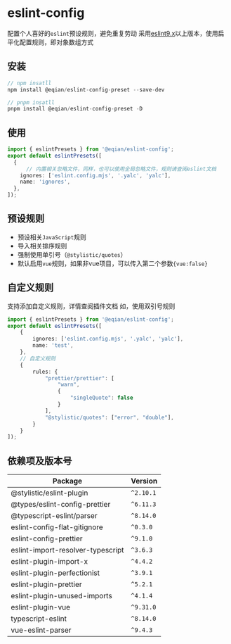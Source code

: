 # eslint-config
配置个人喜好的`eslint`预设规则，避免重复劳动
采用[eslint9.x](https://eslint.nodejs.cn/docs/latest/use/getting-started)以上版本，使用扁平化配置规则，即对象数组方式
## 安装
```typescript
// npm insatll
npm install @eqian/eslint-config-preset --save-dev

// pnpm insatll
pnpm install @eqian/eslint-config-preset -D

```
## 使用
```typescript
import { eslintPresets } from '@eqian/eslint-config';
export default eslintPresets([
  {
      // 内置相关忽略文件，同样，也可以使用全局忽略文件，规则请查阅eslint文档
    ignores: ['eslint.config.mjs', '.yalc', 'yalc'],
    name: 'ignores',
  },
]);

```
## 预设规则
 - 预设相关`JavaScript`规则
 - 导入相关排序规则
 - 强制使用单引号（`@stylistic/quotes`）
 - 默认启用`vue`规则，如果非vue项目，可以传入第二个参数`{vue:false}`

## 自定义规则
支持添加自定义规则，详情查阅插件文档
如，使用双引号规则
```typescript
import { eslintPresets } from '@eqian/eslint-config';
export default eslintPresets([
    {
        ignores: ['eslint.config.mjs', '.yalc', 'yalc'],
        name: 'test',
    },
    // 自定义规则
    {
        rules: {
            "prettier/prettier": [
                "warn",
                {
                    "singleQuote": false
                }
            ],
            "@stylistic/quotes": ["error", "double"],
        }
    }
]);

```
## 依赖项及版本号

| Package | Version |
| --- | --- |
| @stylistic/eslint-plugin | `^2.10.1` |
| @types/eslint-config-prettier | `^6.11.3` |
| @typescript-eslint/parser | `^8.14.0` |
| eslint-config-flat-gitignore | `^0.3.0` |
| eslint-config-prettier | `^9.1.0` |
| eslint-import-resolver-typescript | `^3.6.3` |
| eslint-plugin-import-x | `^4.4.2` |
| eslint-plugin-perfectionist | `^3.9.1` |
| eslint-plugin-prettier | `^5.2.1` |
| eslint-plugin-unused-imports | `^4.1.4` |
| eslint-plugin-vue | `^9.31.0` |
| typescript-eslint | `^8.14.0` |
| vue-eslint-parser | `^9.4.3` |
